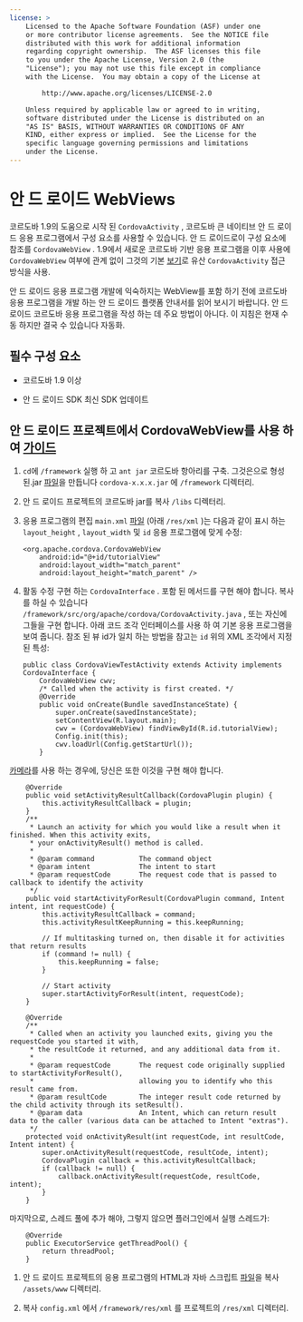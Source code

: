 ```yaml
---
license: >
    Licensed to the Apache Software Foundation (ASF) under one
    or more contributor license agreements.  See the NOTICE file
    distributed with this work for additional information
    regarding copyright ownership.  The ASF licenses this file
    to you under the Apache License, Version 2.0 (the
    "License"); you may not use this file except in compliance
    with the License.  You may obtain a copy of the License at

        http://www.apache.org/licenses/LICENSE-2.0

    Unless required by applicable law or agreed to in writing,
    software distributed under the License is distributed on an
    "AS IS" BASIS, WITHOUT WARRANTIES OR CONDITIONS OF ANY
    KIND, either express or implied.  See the License for the
    specific language governing permissions and limitations
    under the License.
---
```


# 안 드 로이드 WebViews

코르도바 1.9의 도움으로 시작 된 `CordovaActivity` , 코르도바 큰 네이티브 안 드 로이드 응용 프로그램에서 구성 요소를 사용할 수 있습니다. 안 드 로이드로이 구성 요소에 참조를 `CordovaWebView` . 1.9에서 새로운 코르도바 기반 응용 프로그램을 이후 사용에 `CordovaWebView` 여부에 관계 없이 그것의 기본 <a href="../../../cordova/inappbrowser/inappbrowser.html">보기</a>로 유산 `CordovaActivity` 접근 방식을 사용.

안 드 로이드 응용 프로그램 개발에 익숙하지는 WebView를 포함 하기 전에 코르도바 응용 프로그램을 개발 하는 안 드 로이드 플랫폼 안내서를 읽어 보시기 바랍니다. 안 드 로이드 코르도바 응용 프로그램을 작성 하는 데 주요 방법이 아니다. 이 지침은 현재 수동 하지만 결국 수 있습니다 자동화.

## 필수 구성 요소

*   코르도바 1.9 이상

*   안 드 로이드 SDK 최신 SDK 업데이트

## 안 드 로이드 프로젝트에서 CordovaWebView를 사용 하 여 <a href="../../../index.html">가이드</a>

1.  `cd`에 `/framework` 실행 하 고 `ant jar` 코르도바 항아리를 구축. 그것은으로 형성 된.jar <a href="../../../cordova/file/fileobj/fileobj.html">파일</a>을 만듭니다 `cordova-x.x.x.jar` 에 `/framework` 디렉터리.

2.  안 드 로이드 프로젝트의 코르도바 jar를 복사 `/libs` 디렉터리.

3.  응용 프로그램의 편집 `main.xml` <a href="../../../cordova/file/fileobj/fileobj.html">파일</a> (아래 `/res/xml` )는 다음과 같이 표시 하는 `layout_height` , `layout_width` 및 `id` 응용 프로그램에 맞게 수정:
    
        <org.apache.cordova.CordovaWebView
            android:id="@+id/tutorialView"
            android:layout_width="match_parent"
            android:layout_height="match_parent" />
        

4.  활동 수정 구현 하는 `CordovaInterface` . 포함 된 메서드를 구현 해야 합니다. 복사를 하실 수 있습니다 `/framework/src/org/apache/cordova/CordovaActivity.java` , 또는 자신에 그들을 구현 합니다. 아래 코드 조각 인터페이스를 사용 하 여 기본 응용 프로그램을 보여 줍니다. 참조 된 뷰 id가 일치 하는 방법을 참고는 `id` 위의 XML 조각에서 지정 된 특성:
    
        public class CordovaViewTestActivity extends Activity implements CordovaInterface {
            CordovaWebView cwv;
            /* Called when the activity is first created. */
            @Override
            public void onCreate(Bundle savedInstanceState) {
                super.onCreate(savedInstanceState);
                setContentView(R.layout.main);
                cwv = (CordovaWebView) findViewById(R.id.tutorialView);
                Config.init(this);
                cwv.loadUrl(Config.getStartUrl());
            }
        

<a href="../../../cordova/camera/camera.html">카메라</a>를 사용 하는 경우에, 당신은 또한 이것을 구현 해야 합니다.

        @Override
        public void setActivityResultCallback(CordovaPlugin plugin) {
            this.activityResultCallback = plugin;
        }
        /**
         * Launch an activity for which you would like a result when it finished. When this activity exits,
         * your onActivityResult() method is called.
         *
         * @param command           The command object
         * @param intent            The intent to start
         * @param requestCode       The request code that is passed to callback to identify the activity
         */
        public void startActivityForResult(CordovaPlugin command, Intent intent, int requestCode) {
            this.activityResultCallback = command;
            this.activityResultKeepRunning = this.keepRunning;
    
            // If multitasking turned on, then disable it for activities that return results
            if (command != null) {
                this.keepRunning = false;
            }
    
            // Start activity
            super.startActivityForResult(intent, requestCode);
        }   
    
        @Override
        /**
         * Called when an activity you launched exits, giving you the requestCode you started it with,
         * the resultCode it returned, and any additional data from it.
         *
         * @param requestCode       The request code originally supplied to startActivityForResult(),
         *                          allowing you to identify who this result came from.
         * @param resultCode        The integer result code returned by the child activity through its setResult().
         * @param data              An Intent, which can return result data to the caller (various data can be attached to Intent "extras").
         */
        protected void onActivityResult(int requestCode, int resultCode, Intent intent) {
            super.onActivityResult(requestCode, resultCode, intent);
            CordovaPlugin callback = this.activityResultCallback;
            if (callback != null) {
                callback.onActivityResult(requestCode, resultCode, intent);
            }
        }
    

마지막으로, 스레드 풀에 추가 해야, 그렇지 않으면 플러그인에서 실행 스레드가:

        @Override
        public ExecutorService getThreadPool() {
            return threadPool;
        }
    

1.  안 드 로이드 프로젝트의 응용 프로그램의 HTML과 자바 스크립트 <a href="../../../cordova/file/fileobj/fileobj.html">파일</a>을 복사 `/assets/www` 디렉터리.

2.  복사 `config.xml` 에서 `/framework/res/xml` 를 프로젝트의 `/res/xml` 디렉터리.